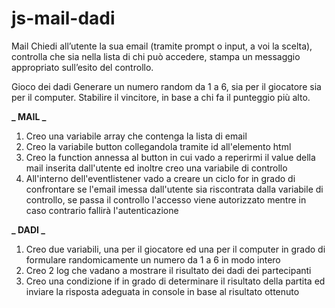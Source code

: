 # js-mail-dadi

Mail
Chiedi all’utente la sua email (tramite prompt o input, a voi la scelta),
controlla che sia nella lista di chi può accedere,
stampa un messaggio appropriato sull’esito del controllo.

Gioco dei dadi
Generare un numero random da 1 a 6, sia per il giocatore sia per il computer.
Stabilire il vincitore, in base a chi fa il punteggio più alto.

**_ MAIL _**

1. Creo una variabile array che contenga la lista di email
2. Creo la variabile button collegandola tramite id all'elemento html
3. Creo la function annessa al button in cui vado a reperirmi il value della mail inserita dall'utente ed inoltre creo una variabile di controllo
4. All'interno dell'eventlistener vado a creare un ciclo for in grado di confrontare se l'email imessa dall'utente sia riscontrata dalla variabile di controllo, se passa il controllo l'accesso viene autorizzato mentre in caso contrario fallirà l'autenticazione

**_ DADI _**

1. Creo due variabili, una per il giocatore ed una per il computer in grado di formulare randomicamente un numero da 1 a 6 in modo intero
2. Creo 2 log che vadano a mostrare il risultato dei dadi dei partecipanti
3. Creo una condizione if in grado di determinare il risultato della partita ed inviare la risposta adeguata in console in base al risultato ottenuto
